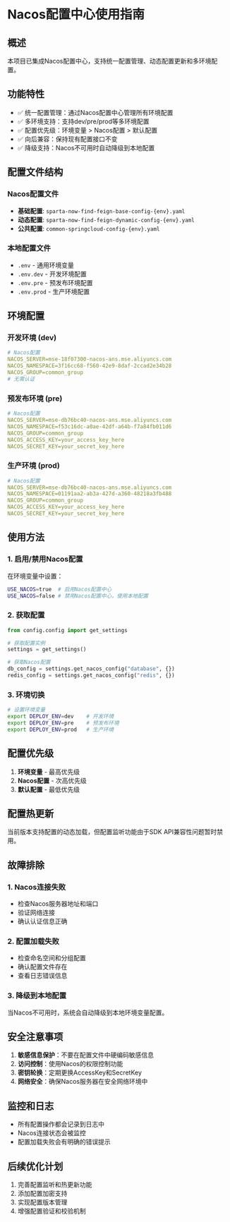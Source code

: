 # Nacos配置中心使用指南

## 概述

本项目已集成Nacos配置中心，支持统一配置管理、动态配置更新和多环境配置。

## 功能特性

- ✅ 统一配置管理：通过Nacos配置中心管理所有环境配置
- ✅ 多环境支持：支持dev/pre/prod等多环境配置
- ✅ 配置优先级：环境变量 > Nacos配置 > 默认配置
- ✅ 向后兼容：保持现有配置接口不变
- ✅ 降级支持：Nacos不可用时自动降级到本地配置

## 配置文件结构

### Nacos配置文件
- **基础配置**: `sparta-now-find-feign-base-config-{env}.yaml`
- **动态配置**: `sparta-now-find-feign-dynamic-config-{env}.yaml`
- **公共配置**: `common-springcloud-config-{env}.yaml`

### 本地配置文件
- `.env` - 通用环境变量
- `.env.dev` - 开发环境配置
- `.env.pre` - 预发布环境配置
- `.env.prod` - 生产环境配置

## 环境配置

### 开发环境 (dev)
```yaml
# Nacos配置
NACOS_SERVER=mse-18f07300-nacos-ans.mse.aliyuncs.com
NACOS_NAMESPACE=3f16cc68-f560-42e9-8daf-2ccad2e34b28
NACOS_GROUP=common_group
# 无需认证
```

### 预发布环境 (pre)
```yaml
# Nacos配置
NACOS_SERVER=mse-db76bc40-nacos-ans.mse.aliyuncs.com
NACOS_NAMESPACE=f53c16dc-a0ae-42df-a64b-f7a84fb011d6
NACOS_GROUP=common_group
NACOS_ACCESS_KEY=your_access_key_here
NACOS_SECRET_KEY=your_secret_key_here
```

### 生产环境 (prod)
```yaml
# Nacos配置
NACOS_SERVER=mse-db76bc40-nacos-ans.mse.aliyuncs.com
NACOS_NAMESPACE=01191aa2-ab3a-427d-a360-48218a3fb488
NACOS_GROUP=common_group
NACOS_ACCESS_KEY=your_access_key_here
NACOS_SECRET_KEY=your_secret_key_here
```

## 使用方法

### 1. 启用/禁用Nacos配置
在环境变量中设置：
```bash
USE_NACOS=true  # 启用Nacos配置中心
USE_NACOS=false # 禁用Nacos配置中心，使用本地配置
```

### 2. 获取配置
```python
from config.config import get_settings

# 获取配置实例
settings = get_settings()

# 获取Nacos配置
db_config = settings.get_nacos_config("database", {})
redis_config = settings.get_nacos_config("redis", {})
```

### 3. 环境切换
```bash
# 设置环境变量
export DEPLOY_ENV=dev    # 开发环境
export DEPLOY_ENV=pre    # 预发布环境
export DEPLOY_ENV=prod   # 生产环境
```

## 配置优先级

1. **环境变量** - 最高优先级
2. **Nacos配置** - 次高优先级
3. **默认配置** - 最低优先级

## 配置热更新

当前版本支持配置的动态加载，但配置监听功能由于SDK API兼容性问题暂时禁用。

## 故障排除

### 1. Nacos连接失败
- 检查Nacos服务器地址和端口
- 验证网络连接
- 确认认证信息正确

### 2. 配置加载失败
- 检查命名空间和分组配置
- 确认配置文件存在
- 查看日志错误信息

### 3. 降级到本地配置
当Nacos不可用时，系统会自动降级到本地环境变量配置。

## 安全注意事项

1. **敏感信息保护**：不要在配置文件中硬编码敏感信息
2. **访问控制**：使用Nacos的权限控制功能
3. **密钥轮换**：定期更换AccessKey和SecretKey
4. **网络安全**：确保Nacos服务器在安全网络环境中

## 监控和日志

- 所有配置操作都会记录到日志中
- Nacos连接状态会被监控
- 配置加载失败会有明确的错误提示

## 后续优化计划

1. 完善配置监听和热更新功能
2. 添加配置加密支持
3. 实现配置版本管理
4. 增强配置验证和校验机制